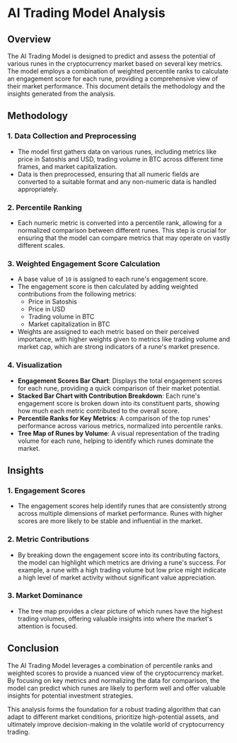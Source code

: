 # AI Trading Model Analysis

## Overview

The AI Trading Model is designed to predict and assess the potential of various runes in the cryptocurrency market based on several key metrics. The model employs a combination of weighted percentile ranks to calculate an engagement score for each rune, providing a comprehensive view of their market performance. This document details the methodology and the insights generated from the analysis.

## Methodology

### 1. **Data Collection and Preprocessing**
   - The model first gathers data on various runes, including metrics like price in Satoshis and USD, trading volume in BTC across different time frames, and market capitalization.
   - Data is then preprocessed, ensuring that all numeric fields are converted to a suitable format and any non-numeric data is handled appropriately.

### 2. **Percentile Ranking**
   - Each numeric metric is converted into a percentile rank, allowing for a normalized comparison between different runes. This step is crucial for ensuring that the model can compare metrics that may operate on vastly different scales.

### 3. **Weighted Engagement Score Calculation**
   - A base value of `10` is assigned to each rune's engagement score.
   - The engagement score is then calculated by adding weighted contributions from the following metrics:
     - Price in Satoshis
     - Price in USD
     - Trading volume in BTC
     - Market capitalization in BTC
   - Weights are assigned to each metric based on their perceived importance, with higher weights given to metrics like trading volume and market cap, which are strong indicators of a rune's market presence.

### 4. **Visualization**
   - **Engagement Scores Bar Chart**: Displays the total engagement scores for each rune, providing a quick comparison of their market potential.
   - **Stacked Bar Chart with Contribution Breakdown**: Each rune's engagement score is broken down into its constituent parts, showing how much each metric contributed to the overall score.
   - **Percentile Ranks for Key Metrics**: A comparison of the top runes' performance across various metrics, normalized into percentile ranks.
   - **Tree Map of Runes by Volume**: A visual representation of the trading volume for each rune, helping to identify which runes dominate the market.



## Insights

### 1. **Engagement Scores**
   - The engagement scores help identify runes that are consistently strong across multiple dimensions of market performance. Runes with higher scores are more likely to be stable and influential in the market.

### 2. **Metric Contributions**
   - By breaking down the engagement score into its contributing factors, the model can highlight which metrics are driving a rune's success. For example, a rune with a high trading volume but low price might indicate a high level of market activity without significant value appreciation.

### 3. **Market Dominance**
   - The tree map provides a clear picture of which runes have the highest trading volumes, offering valuable insights into where the market's attention is focused.

## Conclusion

The AI Trading Model leverages a combination of percentile ranks and weighted scores to provide a nuanced view of the cryptocurrency market. By focusing on key metrics and normalizing the data for comparison, the model can predict which runes are likely to perform well and offer valuable insights for potential investment strategies.

This analysis forms the foundation for a robust trading algorithm that can adapt to different market conditions, prioritize high-potential assets, and ultimately improve decision-making in the volatile world of cryptocurrency trading.
